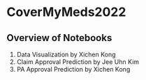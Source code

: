 # CoverMyMeds2022
## Overview of Notebooks
1. Data Visualization by Xichen Kong
2. Claim Approval Prediction by Jee Uhn Kim 
3. PA Approval Prediction by Xichen Kong 
